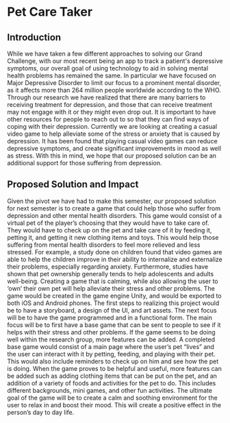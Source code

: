 # Pet Care Taker

## Introduction

While we have taken a few different approaches to solving our Grand Challenge, with our most recent being an app to track a patient's depressive symptoms, our overall goal of using technology to aid in solving mental health problems has remained the same. In particular we have focused on Major Depressive Disorder to limit our focus to a prominent mental disorder, as it affects more than 264 million people worldwide according to the WHO. Through our research we have realized that there are many barriers to receiving treatment for depression, and those that can receive treatment may not engage with it or they might even drop out. It is important to have other resources for people to reach out to so that they can find ways of coping with their depression. Currently we are looking at creating a casual video game to help alleviate some of the stress or anxiety that is caused by depression. It has been found that playing casual video games can reduce depressive symptoms, and create significant improvements in mood as well as stress. With this in mind, we hope that our proposed solution can be an additional support for those suffering from depression.

## Proposed Solution and Impact

Given the pivot we have had to make this semester, our proposed solution for next semester is to create a game that could help those who suffer from depression and other mental health disorders. This game would consist of a virtual pet of the player’s choosing that they would have to take care of. They would have to check up on the pet and take care of it by feeding it, petting it, and getting it new clothing items and toys. This would help those suffering from mental health disorders to feel more relieved and less stressed. For example, a study done on children found that video games are able to help the children improve in their ability to internalize and externalize their problems, especially regarding anxiety. Furthermore, studies have shown that pet ownership generally tends to help adolescents and adults well-being. Creating a game that is calming, while also allowing the user to ‘own’ their own pet will help alleviate their stress and other problems.
	The game would be created in the game engine Unity, and would be exported to both iOS and Android phones. The first steps to realizing this project would be to have a storyboard, a design of the UI, and art assets. The next focus will be to have the game programmed and in a functional form. The main focus will be to first have a base game that can be sent to people to see if it helps with their stress and other problems. If the game seems to be doing well within the research group, more features can be added. A completed base game would consist of a main page where the user’s pet “lives” and the user can interact with it by petting, feeding, and playing with their pet. This would also include reminders to check up on him and see how the pet is doing. When the game proves to be helpful and useful, more features can be added such as adding clothing items that can be put on the pet, and an addition of a variety of foods and activities for the pet to do. This includes different backgrounds, mini games, and other fun activities. The ultimate goal of the game will be to create a calm and soothing environment for the user to relax in and boost their mood. This will create a positive effect in the person’s day to day life.
